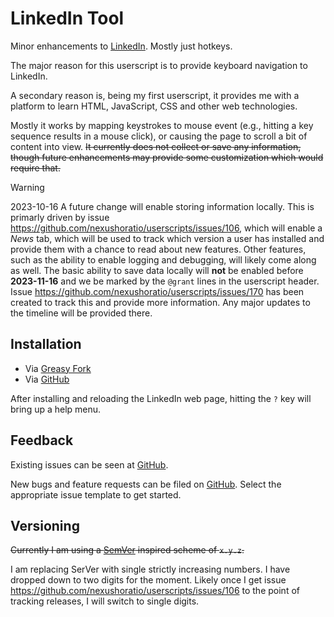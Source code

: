 # LinkedIn Tool

Minor enhancements to [LinkedIn](https:///www.linkedin.com). Mostly just hotkeys.

The major reason for this userscript is to provide keyboard navigation to LinkedIn.

A secondary reason is, being my first userscript, it provides me with a platform to learn HTML, JavaScript, CSS and other web technologies.

Mostly it works by mapping keystrokes to mouse event (e.g., hitting a key sequence results in a mouse click), or causing the page to scroll a bit of content into view.  ~~It currently does not collect or save any information, though future enhancements may provide some customization which would require that.~~

> [!WARNING]
> 2023-10-16 A future change will enable storing information locally.  This is primarly driven by issue https://github.com/nexushoratio/userscripts/issues/106, which will enable a *News* tab, which will be used to track which version a user has installed and provide them with a chance to read about new features.  Other features, such as the ability to enable logging and debugging, will likely come along as well.  The basic ability to save data locally will **not** be enabled before **2023-11-16** and we be marked by the `@grant` lines in the userscript header.  Issue https://github.com/nexushoratio/userscripts/issues/170 has been created to track this and provide more information.  Any major updates to the timeline will be provided there.

## Installation

* Via [Greasy Fork](https://greasyfork.org/en/scripts/472097-linkedin-tool)
* Via [GitHub](https://github.com/nexushoratio/userscripts/raw/main/linkedin-tool.user.js)

After installing and reloading the LinkedIn web page, hitting the `?` key will bring up a help menu.

## Feedback

Existing issues can be seen at [GitHub](https://github.com/nexushoratio/userscripts/labels/linkedin-tool).

New bugs and feature requests can be filed on [GitHub](https://github.com/nexushoratio/userscripts/issues/new/choose).  Select the appropriate issue template to get started.

## Versioning

~~Currently I am using a [SemVer](https://semver.org/) inspired scheme of `x.y.z`.~~

I am replacing SerVer with single strictly increasing numbers.  I have dropped down to two digits for the moment.  Likely once I get issue https://github.com/nexushoratio/userscripts/issues/106 to the point of tracking releases, I will switch to single digits.
